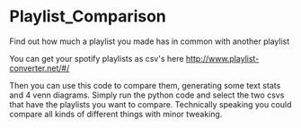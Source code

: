 # Playlist_Comparison
Find out how much a playlist you made has in common with another playlist

You can get your spotify playlists as csv's here
http://www.playlist-converter.net/#/

Then you can use this code to compare them, generating some text stats and 4 venn diagrams. Simply run the python code and select the two csvs that have the playlists you want to compare. Technically speaking you could compare all kinds of different things with minor tweaking.
